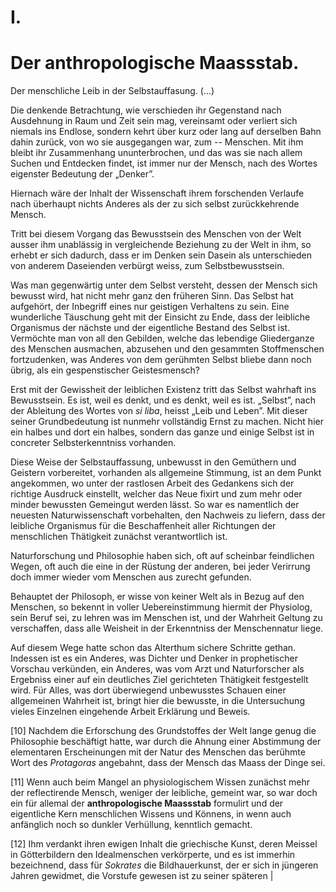 # I.

# Der anthropologische Maassstab.

Der menschliche Leib in der Selbstauffasung. (...)

Die denkende Betrachtung, wie verschieden ihr Gegenstand
nach Ausdehnung in Raum und Zeit sein mag,
vereinsamt oder verliert sich niemals ins Endlose, sondern
kehrt über kurz oder lang auf derselben Bahn dahin
zurück, von wo sie ausgegangen war, zum -- Menschen.
Mit ihm bleibt ihr Zusammenhang ununterbrochen, und
das was sie nach allem Suchen und Entdecken findet, ist
immer nur der Mensch, nach des Wortes eigenster Bedeutung
der „Denker”.

Hiernach wäre der Inhalt der Wissenschaft ihrem
forschenden Verlaufe nach überhaupt nichts Anderes als
der zu sich selbst zurückkehrende Mensch.

Tritt bei diesem Vorgang das Bewusstsein des Menschen
von der Welt ausser ihm unablässig in vergleichende
Beziehung zu der Welt in ihm, so erhebt er sich dadurch,
dass er im Denken sein Dasein als unterschieden von anderem
Daseienden verbürgt weiss, zum Selbstbewusstsein.

Was man gegenwärtig unter dem Selbst versteht,
dessen der Mensch sich bewusst wird, hat nicht mehr
ganz den früheren Sinn. Das Selbst hat aufgehört, der
Inbegriff eines nur geistigen Verhaltens zu sein. Eine
wunderliche Täuschung geht mit der Einsicht zu Ende,
dass der leibliche Organismus der nächste und der eigentliche
Bestand des Selbst ist. Vermöchte man von all den
Gebilden, welche das lebendige Gliederganze des Menschen
ausmachen, abzusehen und den gesammten Stoffmenschen
fortzudenken, was Anderes von dem gerühmten Selbst bliebe
dann noch übrig, als ein gespenstischer Geistesmensch?

Erst mit der Gewissheit der leiblichen Existenz tritt das Selbst wahrhaft ins
Bewusstsein. Es ist, weil es denkt, und es denkt, weil es ist. „Selbst”, nach
der Ableitung des Wortes von *si liba*, heisst „Leib und Leben”. Mit
dieser seiner Grundbedeutung ist nunmehr vollständig Ernst
zu machen. Nicht hier ein halbes und dort ein halbes,
sondern das ganze und einige Selbst ist in concreter Selbsterkenntniss
vorhanden.

Diese Weise der Selbstauffassung, unbewusst in den
Gemüthern und Geistern vorbereitet, vorhanden als allgemeine
Stimmung, ist an dem Punkt angekommen, wo unter
der rastlosen Arbeit des Gedankens sich der richtige
Ausdruck einstellt, welcher das Neue fixirt und zum mehr
oder minder bewussten Gemeingut werden lässt. So war
es namentlich der neuesten Naturwissenschaft vorbehalten,
den Nachweis zu liefern, dass der leibliche Organismus
für die Beschaffenheit aller Richtungen der menschlichen
Thätigkeit zunächst verantwortlich ist.

Naturforschung und Philosophie haben sich, oft auf
scheinbar feindlichen Wegen, oft auch die eine in der
Rüstung der anderen, bei jeder Verirrung doch immer
wieder vom Menschen aus zurecht gefunden.

Behauptet der Philosoph, er wisse von keiner Welt
als in Bezug auf den Menschen, so bekennt in voller
Uebereinstimmung hiermit der Physiolog, sein Beruf sei,
zu lehren was im Menschen ist, und der Wahrheit Geltung
zu verschaffen, dass alle Weisheit in der Erkenntniss der
Menschennatur liege.

Auf diesem Wege hatte schon das Alterthum sichere
Schritte gethan. Indessen ist es ein Anderes, was Dichter
und Denker in prophetischer Vorschau verkünden, ein Anderes,
was vom Arzt und Naturforscher als Ergebniss einer
auf ein deutliches Ziel gerichteten Thätigkeit festgestellt
wird. Für Alles, was dort überwiegend unbewusstes Schauen
einer allgemeinen Wahrheit ist, bringt hier die bewusste,
in die Untersuchung vieles Einzelnen eingehende Arbeit
Erklärung und Beweis.

[10] Nachdem die Erforschung des Grundstoffes der Welt
lange genug die Philosophie beschäftigt hatte, war durch
die Ahnung einer Abstimmung der elementaren Erscheinungen
mit der Natur des Menschen das berühmte Wort
des *Protagoras* angebahnt, dass der Mensch das Maass
der Dinge sei.

[11] Wenn auch beim Mangel an physiologischem Wissen zunächst
mehr der reflectirende Mensch, weniger der leibliche,
gemeint war, so war doch ein für allemal der **anthropologische
Maassstab** formulirt und der eigentliche
Kern menschlichen Wissens und Könnens, in wenn auch
anfänglich noch so dunkler Verhüllung, kenntlich gemacht.

[12] Ihm verdankt ihren ewigen Inhalt die griechische
Kunst, deren Meissel in Götterbildern den Idealmenschen
verkörperte, und es ist immerhin bezeichnend, dass für
*Sokrates* die Bildhauerkunst, der er sich in jüngeren Jahren
gewidmet, die Vorstufe gewesen ist zu seiner späteren |
